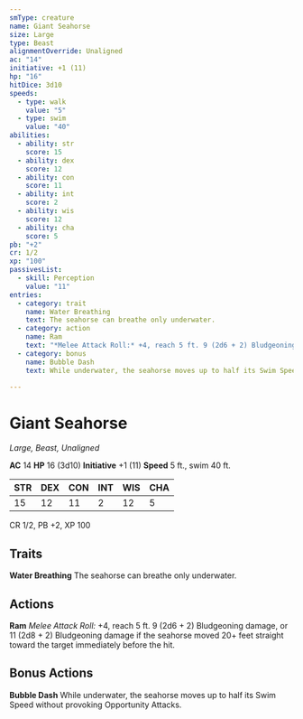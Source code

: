 ```yaml
---
smType: creature
name: Giant Seahorse
size: Large
type: Beast
alignmentOverride: Unaligned
ac: "14"
initiative: +1 (11)
hp: "16"
hitDice: 3d10
speeds:
  - type: walk
    value: "5"
  - type: swim
    value: "40"
abilities:
  - ability: str
    score: 15
  - ability: dex
    score: 12
  - ability: con
    score: 11
  - ability: int
    score: 2
  - ability: wis
    score: 12
  - ability: cha
    score: 5
pb: "+2"
cr: 1/2
xp: "100"
passivesList:
  - skill: Perception
    value: "11"
entries:
  - category: trait
    name: Water Breathing
    text: The seahorse can breathe only underwater.
  - category: action
    name: Ram
    text: "*Melee Attack Roll:* +4, reach 5 ft. 9 (2d6 + 2) Bludgeoning damage, or 11 (2d8 + 2) Bludgeoning damage if the seahorse moved 20+ feet straight toward the target immediately before the hit."
  - category: bonus
    name: Bubble Dash
    text: While underwater, the seahorse moves up to half its Swim Speed without provoking Opportunity Attacks.

---
```


# Giant Seahorse
*Large, Beast, Unaligned*

**AC** 14
**HP** 16 (3d10)
**Initiative** +1 (11)
**Speed** 5 ft., swim 40 ft.

| STR | DEX | CON | INT | WIS | CHA |
| --- | --- | --- | --- | --- | --- |
| 15 | 12 | 11 | 2 | 12 | 5 |

CR 1/2, PB +2, XP 100

## Traits

**Water Breathing**
The seahorse can breathe only underwater.

## Actions

**Ram**
*Melee Attack Roll:* +4, reach 5 ft. 9 (2d6 + 2) Bludgeoning damage, or 11 (2d8 + 2) Bludgeoning damage if the seahorse moved 20+ feet straight toward the target immediately before the hit.

## Bonus Actions

**Bubble Dash**
While underwater, the seahorse moves up to half its Swim Speed without provoking Opportunity Attacks.

